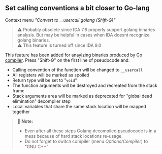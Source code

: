 ## Set calling conventions a bit closer to Go-lang
Context menu *"Convert to __usercall golang (Shift-G)"*
> ⚠️ Probably obsolete since IDA 7.6 properly support  golang binaries analysis. But may be helpful in cases when IDA doesnt recognize golang binaries.  
> ⚠️ This feature is turned off since IDA 9.0

This feature has been added for anayizing binaries produced by [Go compiler](https://golang.org). Press "Shift-G" on the first line of pseudocode and:
- Calling convention of the function will be changed to `__usercall`
- All registers will be marked as spoiled
- Return type will be set to "`void`"
- The function arguments will be destroyed and recreated from the stack frame
- Stack arguments area will be marked as deprecated for "global dead elimination" decompiler step
- Local variables that share the same stack location will be mapped together

>📝 **Note:** 
> - Even after all these steps Golang decompiled pseudocode is in a mess because of hard stack locations re-usage.
> - Do not forget to switch compiler (menu *Options/Compiler*) to "GNU C++"
